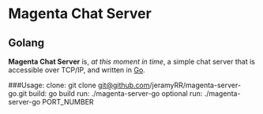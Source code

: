 # Magenta Chat Server
## Golang

**Magenta Chat Server** is, *at this moment in time*, a simple chat server that is accessible over TCP/IP, and written in [Go](http://www.golang.org).

###Usage:
clone: git clone git@github.com/jeramyRR/magenta-server-go.git
build: go build
run: ./magenta-server-go
optional run: ./magenta-server-go PORT_NUMBER
